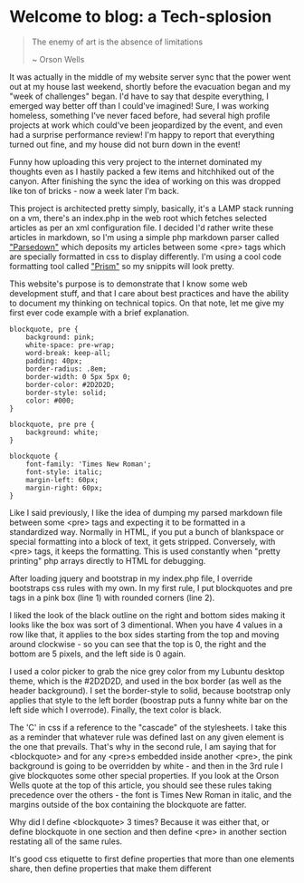 # Welcome to blog: a Tech-splosion

>The enemy of art is the absence of limitations
>
>~ Orson Wells

It was actually in the middle of my website server sync that the power went out at my house last weekend, shortly before the evacuation began and my "week of challenges" began. I'd have to say that despite everything, I emerged way better off than I could've imagined! Sure, I was working homeless, something I've never faced before, had several high profile projects at work which could've been jeopardized by the event, and even had a surprise performance review! I'm happy to report that everything turned out fine, and my house did not burn down in the event!

Funny how uploading this very project to the internet dominated my thoughts even as I hastily packed a few items and hitchhiked out of the canyon. After finishing the sync the idea of working on this was dropped like ton of bricks - now a week later I'm back.

This project is architected pretty simply, basically, it's a LAMP stack running on a vm, there's an index.php in the web root which fetches selected articles as per an xml configuration file. I decided I'd rather write these articles in markdown, so I'm using a simple php markdown parser called ["Parsedown"](http://parsedown.org/) which deposits my articles between some &lt;pre&gt; tags which are specially formatted in css to display differently. I'm using a cool code formatting tool called ["Prism"](http://prismjs.com/) so my snippits will look pretty.

This website's purpose is to demonstrate that I know some web development stuff, and that I care about best practices and have the ability to document my thinking on technical topics. On that note, let me give my first ever code example with a brief explanation.

<pre id="code"><code class="language-css">blockquote, pre {
    background: pink;
    white-space: pre-wrap;
    word-break: keep-all;
    padding: 40px;
    border-radius: .8em;
    border-width: 0 5px 5px 0;
    border-color: #2D2D2D;
    border-style: solid;
    color: #000;
}

blockquote, pre pre {
    background: white;
}

blockquote {
    font-family: 'Times New Roman';
    font-style: italic;
    margin-left: 60px;
    margin-right: 60px;
}
</code></pre>

Like I said previously, I like the idea of dumping my parsed markdown file between some &lt;pre&gt; tags and expecting it to be formatted in a standardized way. Normally in HTML, if you put a bunch of blankspace or special formatting into a block of text, it gets stripped. Conversely, with &lt;pre&gt; tags, it keeps the formatting. This is used constantly when "pretty printing" php arrays directly to HTML for debugging.

After loading jquery and bootstrap in my index.php file, I override bootstraps css rules with my own. In my first rule, I put blockquotes and pre tags in a pink box (line 1) with rounded corners (line 2). 

  I liked the look of the black outline on the right and bottom sides making it looks like the box was sort of 3 dimentional. When you have 4 values in a row like that, it applies to the box sides starting from the top and moving around clockwise - so you can see that the top is 0, the right and the bottom are 5 pixels, and the left side is 0 again.
  
I used a color picker to grab the nice grey color from my Lubuntu desktop theme, which is the #2D2D2D, and used in the box border (as well as the header background). I set the border-style to solid, because bootstrap only applies that style to the left border (boostrap puts a funny white bar on the left side which I overrode). Finally, the text color is black.

The 'C' in css if a reference to the "cascade" of the stylesheets. I take this as a reminder that whatever rule was defined last on any given element is the one that prevails. That's why in the second rule, I am saying that for &lt;blockquote&gt; and for any &lt;pre&gt;s embedded inside another &lt;pre&gt;, the pink background is going to be overridden by white - and then in the 3rd rule I give blockquotes some other special properties. If you look at the Orson Wells quote at the top of this article, you should see these rules taking precedence over the others - the font is Times New Roman in italic, and the margins outside of the box containing the blockquote are fatter.

Why did I define &lt;blockquote&gt; 3 times? Because it was either that, or define blockquote in one section and then define &lt;pre&gt; in another section restating all of the same rules. 
<div class="list">It's good css etiquette to first define properties that more than one elements share, then define properties that make them different</list>